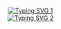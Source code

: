 <p align="center">
  <a href="https://git.io/typing-svg">
    <img src="https://readme-typing-svg.demolab.com?font=Brush+Script+MT&weight=800&size=28&pause=1000&color=ADD8E6&center=true&vCenter=true&width=800&lines=Welcome+to+my+amazing+profile.+I'm+Abdelsalam" alt="Typing SVG 1" />
  </a>
  <br>
  <a href="https://git.io/typing-svg">
    <img src="https://readme-typing-svg.demolab.com?font=Brush+Script+MT&weight=800&size=28&pause=1000&color=ADD8E6&center=true&vCenter=true&width=800&lines=Github+profile+is+currently+under+maintenance" alt="Typing SVG 2" />
  </a>
</p>
